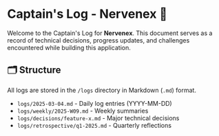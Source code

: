 # Captain's Log - Nervenex 🚀

Welcome to the Captain's Log for **Nervenex**. This document serves as a record of technical decisions, progress updates, and challenges encountered while building this application.

## 🗂 Structure

All logs are stored in the `/logs` directory in Markdown (`.md`) format.

- `logs/2025-03-04.md` - Daily log entries (YYYY-MM-DD)
- `logs/weekly/2025-W09.md` - Weekly summaries
- `logs/decisions/feature-x.md` - Major technical decisions
- `logs/retrospective/q1-2025.md` - Quarterly reflections
